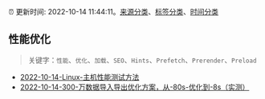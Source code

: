 :alarm_clock: 更新时间: 2022-10-14 11:44:11。[来源分类](../README.md)、[标签分类](../TAGS.md)、[时间分类](../TIMELINE.md)

## 性能优化


> 关键字：`性能`、`优化`、`加载`、`SEO`、`Hints`、`Prefetch`、`Prerender`、`Preload`



- [2022-10-14-Linux-主机性能测试方法](https://toutiao.io/k/z0e7y3o) 
- [2022-10-14-300-万数据导入导出优化方案，从-80s-优化到-8s（实测）](https://toutiao.io/k/yiz2z23) 